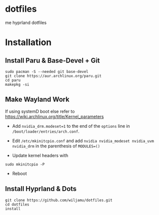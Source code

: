 # dotfiles
me hyprland dotfiles


# Installation

## Install Paru & Base-Devel + Git

```
sudo pacman -S --needed git base-devel
git clone https://aur.archlinux.org/paru.git
cd paru
makepkg -si
```


## Make Wayland Work

If using systemD boot else refer to https://wiki.archlinux.org/title/Kernel_parameters
- Add `nvidia_drm.modeset=1` to the end of the `options` line in `/boot/loader/entries/arch.conf`.

- Edit `/etc/mkinitcpio.conf` and add `nvidia nvidia_modeset nvidia_uvm nvidia_drm` in the parenthesis of `MODULES=()`

- Update kernel headers with 
```
sudo mkinitcpio -P
```

- Reboot


## Install Hyprland & Dots

```
git clone https://github.com/wiljamu/dotfiles.git
cd dotfiles
install
```

